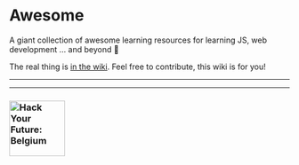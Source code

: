 # Awesome

A giant collection of awesome learning resources for learning JS, web development ... and beyond :rocket:  

The real thing is [in the wiki](https://github.com/hackyourfuturebelgium/awesome/wiki).  Feel free to contribute, 
this wiki is for you!

---
---
### <a href="https://hackyourfuture.be" target="_blank"><img src="https://user-images.githubusercontent.com/18554853/63941625-4c7c3d00-ca6c-11e9-9a76-8d5e3632fe70.jpg" width="100" height="100" alt="Hack Your Future: Belgium"></a>

